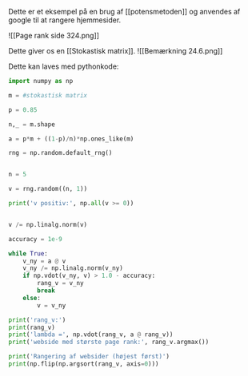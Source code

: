 Dette er et eksempel på en brug af  [[potensmetoden]] og anvendes af google til at rangere hjemmesider.

![[Page rank side 324.png]]

Dette giver os en [[Stokastisk matrix]].
![[Bemærkning 24.6.png]]

Dette kan laves med pythonkode:
``` Python
import numpy as np

m = #stokastisk matrix

p = 0.85

n,_ = m.shape

a = p*m + ((1-p)/n)*np.ones_like(m)

rng = np.random.default_rng()


n = 5 

v = rng.random((n, 1))

print('v positiv:', np.all(v >= 0))


v /= np.linalg.norm(v)

accuracy = 1e-9

while True:
    v_ny = a @ v
    v_ny /= np.linalg.norm(v_ny)
    if np.vdot(v_ny, v) > 1.0 - accuracy:
        rang_v = v_ny
        break
    else:
        v = v_ny

print('rang_v:')
print(rang_v)
print('lambda =', np.vdot(rang_v, a @ rang_v)) 
print('webside med største page rank:', rang_v.argmax())

print('Rangering af websider (højest først)') 
print(np.flip(np.argsort(rang_v, axis=0)))
```